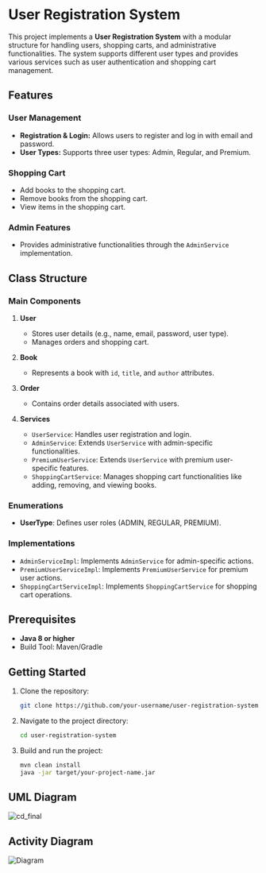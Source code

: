 # User Registration System

This project implements a **User Registration System** with a modular structure for handling users, shopping carts, and administrative functionalities. The system supports different user types and provides various services such as user authentication and shopping cart management.

## Features

### User Management
- **Registration & Login:** Allows users to register and log in with email and password.
- **User Types:** Supports three user types: Admin, Regular, and Premium.

### Shopping Cart
- Add books to the shopping cart.
- Remove books from the shopping cart.
- View items in the shopping cart.

### Admin Features
- Provides administrative functionalities through the `AdminService` implementation.

## Class Structure

### Main Components
1. **User**
   - Stores user details (e.g., name, email, password, user type).
   - Manages orders and shopping cart.

2. **Book**
   - Represents a book with `id`, `title`, and `author` attributes.

3. **Order**
   - Contains order details associated with users.

4. **Services**
   - `UserService`: Handles user registration and login.
   - `AdminService`: Extends `UserService` with admin-specific functionalities.
   - `PremiumUserService`: Extends `UserService` with premium user-specific features.
   - `ShoppingCartService`: Manages shopping cart functionalities like adding, removing, and viewing books.

### Enumerations
- **UserType**: Defines user roles (ADMIN, REGULAR, PREMIUM).

### Implementations
- `AdminServiceImpl`: Implements `AdminService` for admin-specific actions.
- `PremiumUserServiceImpl`: Implements `PremiumUserService` for premium user actions.
- `ShoppingCartServiceImpl`: Implements `ShoppingCartService` for shopping cart operations.

## Prerequisites
- **Java 8 or higher**
- Build Tool: Maven/Gradle

## Getting Started
1. Clone the repository:
   ```bash
   git clone https://github.com/your-username/user-registration-system.git
2. Navigate to the project directory:
   ```bash
   cd user-registration-system
3. Build and run the project:
   ```bash
   mvn clean install
   java -jar target/your-project-name.jar

## UML Diagram
![cd_final](https://github.com/user-attachments/assets/fd8ecbc9-848c-46e0-b3fa-e0351272dc1a)
## Activity Diagram
![Diagram](https://github.com/user-attachments/assets/b0d4e51a-5ccd-4b3f-935f-5ae41dd8eda0)
